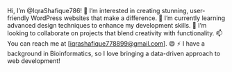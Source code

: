 Hi, I’m @IqraShafique786!
👀 I’m interested in creating stunning, user-friendly WordPress websites that make a difference.
🌱 I’m currently learning advanced design techniques to enhance my development skills.
💞️ I’m looking to collaborate on projects that blend creativity with functionality.
📫 You can reach me at [iqrashafique778899@gmail.com].
😄 
⚡  I have a background in Bioinformatics, so I love bringing a data-driven approach to web development!



